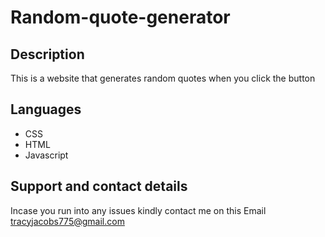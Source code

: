 # Random-quote-generator

## Description

This is a website that generates random quotes when you click the button

##  Languages 
* CSS
* HTML 
* Javascript

## Support and contact details

Incase you run into any issues kindly contact me on this Email tracyjacobs775@gmail.com
